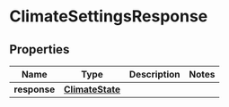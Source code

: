 
# ClimateSettingsResponse

## Properties
Name | Type | Description | Notes
------------ | ------------- | ------------- | -------------
**response** | [**ClimateState**](ClimateState.md) |  | 



